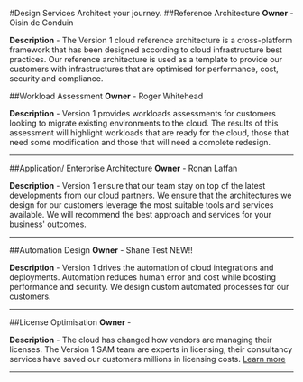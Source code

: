 #Design Services
Architect your journey.
##Reference Architecture
__Owner__ - Oisin de Conduin

__Description__ - The Version 1 cloud reference architecture is a cross-platform framework that has been designed according to cloud infrastructure best practices. Our reference architecture is used as a template to provide our customers with infrastructures that are optimised for performance, cost, security and compliance.

##Workload Assessment
__Owner__ - Roger Whitehead

__Description__ - Version 1 provides workloads assessments for customers looking to migrate existing environments to the cloud. The results of this assessment will highlight workloads that are ready for the cloud, those that need some modification and those that will need a complete redesign.

___
##Application/ Enterprise Architecture
__Owner__ - Ronan Laffan

__Description__ - Version 1 ensure that our team stay on top of the latest developments from our cloud partners. We ensure that the architectures we design for our customers leverage the most suitable tools and services available. We will recommend the best approach and services for your business' outcomes.
___
##Automation Design
__Owner__ - Shane Test NEW!!

__Description__ - Version 1 drives the automation of cloud integrations and deployments. Automation reduces human error and cost while boosting performance and security. We design custom automated processes for our customers.
___
##License Optimisation
__Owner__ -
 
__Description__ -  The cloud has changed how vendors are managing their licenses. The Version 1 SAM team are experts in licensing, their consultancy services have saved our customers millions in licensing costs. [Learn more](http://www.version1.com/SAM/)
___
